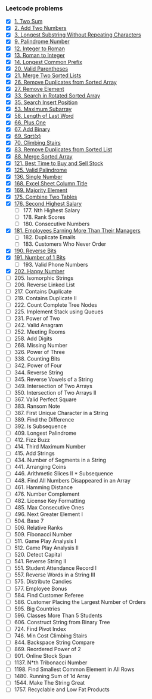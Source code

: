 ### Leetcode problems
* [x] [1\. Two Sum](1.py)
* [x] [2\. Add Two Numbers](2.py)
* [X] [3\. Longest Substring Without Repeating Characters](3.py)
* [X] [9\. Palindrome Number](9.py)
* [x] [12\. Integer to Roman](12.py)
* [x] [13\. Roman to Integer](13.py)
* [x] [14\. Longest Common Prefix](14.py)
* [x] [20\. Valid Parentheses](20.py)
* [x] [21\. Merge Two Sorted Lists](21.py)
* [x] [26\. Remove Duplicates from Sorted Array](26.py)
* [x] [27\. Remove Element](27.py)
* [x] [33\. Search in Rotated Sorted Array](33.py)
* [x] [35\. Search Insert Position](35.py)
* [x] [53\. Maximum Subarray](53.py)
* [x] [58\. Length of Last Word](58.py)
* [x] [66\. Plus One](66.py)
* [x] [67\. Add Binary](67.py)
* [x] [69\. Sqrt(x)](69.py)
* [x] [70\. Climbing Stairs](70.py)
* [x] [83\. Remove Duplicates from Sorted List](83.py)
* [x] [88\. Merge Sorted Array](88.py)
* [x] [121\. Best Time to Buy and Sell Stock](121.py)
* [x] [125\. Valid Palindrome](125.py)
* [x] [136\. Single Number](136.py)
* [x] [168\. Excel Sheet Column Title](168.py)
* [x] [169\. Majority Element](169.py)
* [x] [175\. Combine Two Tables](175.sql)
* [x] [176\. Second Highest Salary](176.sql)
  * [ ] 177\. Nth Highest Salary
  * [ ] 178\. Rank Scores
  * [ ] 180\. Consecutive Numbers
* [X] [181\. Employees Earning More Than Their Managers](181.sql)
  * [ ] 182\. Duplicate Emails
  * [ ] 183\. Customers Who Never Order
* [x] [190\. Reverse Bits](190.py)
* [x] [191\. Number of 1 Bits](191.py)
  * [ ] 193\. Valid Phone Numbers
* [x] [202\. Happy Number](202.py)
* [ ] 205\. Isomorphic Strings
* [ ] 206\. Reverse Linked List
* [ ] 217\. Contains Duplicate
* [ ] 219\. Contains Duplicate II
* [ ] 222\. Count Complete Tree Nodes
* [ ] 225\. Implement Stack using Queues
* [ ] 231\. Power of Two
* [ ] 242\. Valid Anagram
* [ ] 252\. Meeting Rooms
* [ ] 258\. Add Digits
* [ ] 268\. Missing Number
* [ ] 326\. Power of Three
* [ ] 338\. Counting Bits
* [ ] 342\. Power of Four
* [ ] 344\. Reverse String
* [ ] 345\. Reverse Vowels of a String
* [ ] 349\. Intersection of Two Arrays
* [ ] 350\. Intersection of Two Arrays II
* [ ] 367\. Valid Perfect Square
* [ ] 383\. Ransom Note
* [ ] 387\. First Unique Character in a String
* [ ] 389\. Find the Difference
* [ ] 392\. Is Subsequence
* [ ] 409\. Longest Palindrome
* [ ] 412\. Fizz Buzz
* [ ] 414\. Third Maximum Number
* [ ] 415\. Add Strings
* [ ] 434\. Number of Segments in a String
* [ ] 441\. Arranging Coins
* [ ] 446\. Arithmetic Slices II * Subsequence
* [ ] 448\. Find All Numbers Disappeared in an Array
* [ ] 461\. Hamming Distance
* [ ] 476\. Number Complement
* [ ] 482\. License Key Formatting
* [ ] 485\. Max Consecutive Ones
* [ ] 496\. Next Greater Element I
* [ ] 504\. Base 7
* [ ] 506\. Relative Ranks
* [ ] 509\. Fibonacci Number
* [ ] 511\. Game Play Analysis I
* [ ] 512\. Game Play Analysis II
* [ ] 520\. Detect Capital
* [ ] 541\. Reverse String II
* [ ] 551\. Student Attendance Record I
* [ ] 557\. Reverse Words in a String III
* [ ] 575\. Distribute Candies
* [ ] 577\. Employee Bonus
* [ ] 584\. Find Customer Referee
* [ ] 586\. Customer Placing the Largest Number of Orders
* [ ] 595\. Big Countries
* [ ] 596\. Classes More Than 5 Students
* [ ] 606\. Construct String from Binary Tree
* [ ] 724\. Find Pivot Index
* [ ] 746\. Min Cost Climbing Stairs
* [ ] 844\. Backspace String Compare
* [ ] 869\. Reordered Power of 2
* [ ] 901\. Online Stock Span
* [ ] 1137\. N*th Tribonacci Number
* [ ] 1198\. Find Smallest Common Element in All Rows
* [ ] 1480\. Running Sum of 1d Array
* [ ] 1544\. Make The String Great
* [ ] 1757\. Recyclable and Low Fat Products